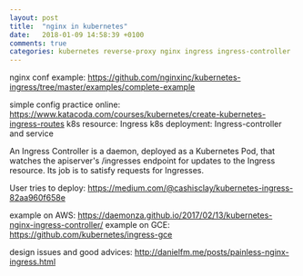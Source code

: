 ```yaml
---
layout: post
title:  "nginx in kubernetes"
date:   2018-01-09 14:58:39 +0100
comments: true 
categories: kubernetes reverse-proxy nginx ingress ingress-controller
---
```


nginx conf example:
https://github.com/nginxinc/kubernetes-ingress/tree/master/examples/complete-example


simple config practice online: https://www.katacoda.com/courses/kubernetes/create-kubernetes-ingress-routes
k8s resource: Ingress
k8s deployment: Ingress-controller and service

An Ingress Controller is a daemon, deployed as a Kubernetes Pod, that watches the apiserver's /ingresses endpoint for updates
to the Ingress resource. Its job is to satisfy requests for Ingresses.

User tries to deploy: https://medium.com/@cashisclay/kubernetes-ingress-82aa960f658e


example on AWS: https://daemonza.github.io/2017/02/13/kubernetes-nginx-ingress-controller/
example on GCE: https://github.com/kubernetes/ingress-gce

design issues and good advices: http://danielfm.me/posts/painless-nginx-ingress.html
